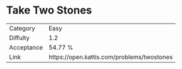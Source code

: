 # Take Two Stones

<table>
    <tr>
        <td>Category</td>
        <td>Easy</td>
    </tr>
    <tr>
        <td>Diffulty</td>
        <td>1.2</td>
    </tr>
    <tr>
        <td>Acceptance</td>
        <td>54.77 %</td>
    </tr>
    <tr>
        <td>Link</td>
        <td>https://open.kattis.com/problems/twostones</td>
    </tr>
</table>